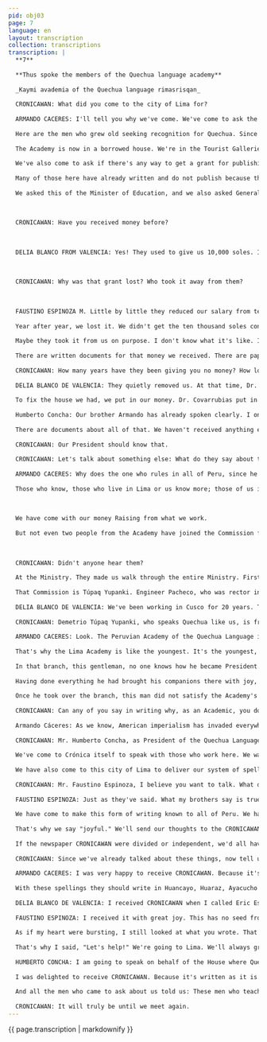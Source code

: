 ```yaml
---
pid: obj03
page: 7
language: en
layout: transcription
collection: transcriptions
transcription: |
  **7**
  
  **Thus spoke the members of the Quechua language academy**
  
  _Kaymi avademia of the Quechua language rimasrisqan_
  
  CRONICAWAN: What did you come to the city of Lima for?
  
  ARMANDO CACERES: I'll tell you why we've come. We've come to ask the following: It's been known since the Incas existed that the Quechua language spread from Cusco. Remembering that, the Quechua Language Academy has a House of Knowledge. We've been seeking for twenty years to have the truth of Quechua accepted as such.
  
  Here are the men who grew old seeking recognition for Quechua. Since Cusco is at the center, since Runasimi sprang from there so that everyone could speak it, we want to ask: That a house of knowledge be built in Cusco.
  
  The Academy is now in a borrowed house. We're in the Tourist Galleries, which belong to the Provincial Council. The Council is asking us to return that house. We live in that house, so we at CRONICAWAN appreciate this gesture.
  
  We've also come to ask if there's any way to get a grant for publishing books. As you know, we've translated the Spanish works into our Runasimi.
  
  Many of those here have already written and do not publish because they do not have money. Perhaps we will not even know what they have written.
  
  We asked this of the Minister of Education, and we also asked General Velasco Alvarado.
  
  
  
  CRONICAWAN: Have you received money before?
  
  
  
  DELIA BLANCO FROM VALENCIA: Yes! They used to give us 10,000 soles. In 1959.
  
  
  
  CRONICAWAN: Why was that grant lost? Who took it away from them?
  
  
  
  FAUSTINO ESPINOZA M. Little by little they reduced our salary from ten thousand soles to two thousand soles. They kept decreasing it, I don't know why.
  
  Year after year, we lost it. We didn't get the ten thousand soles consistently either; sometimes they gave us something, sometimes they didn't, until finally, they cut everything.
  
  Maybe they took it from us on purpose. I don't know what it's like. It's just diminishing, it's over.
  
  There are written documents for that money we received. There are papers.
  
  CRONICAWAN: How many years have they been giving you no money? How long has it been since you received a subsidy?
  
  DELIA BLANCO DE VALENCIA: They quietly removed us. At that time, Dr. Humberto Covarrubias was President of the Academy, and I was the Treasurer.
  
  To fix the house we had, we put in our money. Dr. Covarrubias put in five thousand soles and I put in seven thousand soles, that's all we got.
  
  Humberto Concha: Our brother Armando has already spoken clearly. I only have the following to add.
  
  There are documents about all of that. We haven't received anything else since then.
  
  CRONICAWAN: Our President should know that.
  
  CRONICAWAN: Let's talk about something else: What do they say about the formation of the High Level Commission?
  
  ARMANDO CACERES: Why does the one who rules in all of Peru, since he said there would be no more centralism, why has the Quechua been proceeded with a centralist criterion?
  
  Those who know, those who live in Lima or us know more; those of us in Cusco know more about runasimi. Those who live in the heart: They or us. The thing is, we don't sell our Quechua.
  
  
  
  We have come with our money Raising from what we work.
  
  But not even two people from the Academy have joined the Commission for that reason.
  
  
  
  CRONICAWAN: Didn't anyone hear them?
  
  At the Ministry. They made us walk through the entire Ministry. First, they made us go to see Colonel Artemio Palomino, Inspector General of Education. That same Colonel sent us to see Colonel Marlo Villavicencio, then we went to see Dr. Julio González. He then took us to Father Morales' office. He told us, "The Commission is already established. We will meet on Monday." That's what he told us.
  
  That Commission is Túpaq Yupanki. Engineer Pacheco, who was rector in Cusco, told us this about him: "He told us this is why you've come." Túpaq Yupanki has been around for a while now, he told us. "They've probably already chosen him, and with whom he'll work on all this, so you've come here out of pleasure."
  
  DELIA BLANCO DE VALENCIA: We've been working in Cusco for 20 years. They're still going to separate us.
  
  CRONICAWAN: Demetrio Túpaq Yupanki, who speaks Quechua like us, is from the Academy, isn't that true? Is that wrong?
  
  ARMANDO CACERES: Look. The Peruvian Academy of the Quechua Language is the mother. The mother of the language. The mother of the language is in Cusco.
  
  That's why the Lima Academy is like the youngest. It's the youngest, and it's called a branch.
  
  In that branch, this gentleman, no one knows how he became President. But why does this gentleman have the name President?
  
  Having done everything he had brought his companions there with joy, he had brought his students to be chosen.
  
  Once he took over the branch, this man did not satisfy the Academy's orders, but he was already working with an American gentleman, Zola, and he wrote as he should, I want a great book with how many thousands of thousands it would be, since he knows how to do business.
  
  CRONICAWAN: Can any of you say in writing why, as an Academic, you do not respect the Academy's record?
  
  Armando Cáceres: As we know, American imperialism has invaded everywhere, including the entire Peruvian people. We just worked as they wanted, but our government is slowly pushing them out. But that imperialism has invaded the Quechua language, with that Mr. Zolá, causing us to regress, causing us to make mistakes, making the Quechua language unclear, so we can't spell it correctly. Since it's not spelled correctly, they translate one thing for another, and they get bogged down. In ten years, the Quechua language will no longer exist.
  
  CRONICAWAN: Mr. Humberto Concha, as President of the Quechua Language Academy, what can you tell us?
  
  We've come to Crónica itself to speak with those who work here. We want to greet you and then praise what you've been doing. We praise you because you're making the language of Cusco known throughout the world. Yes, that's true, the true language. We say that those who work at CRONICAWAN are writing correctly.
  
  We have also come to this city of Lima to deliver our system of spellings to the Minister, so that all the committees can write correctly with the help of this system of spellings. With our alphabet so that they can write correctly.
  
  CRONICAWAN: Mr. Faustino Espinoza, I believe you want to talk. What do you say, Mr. Faustino?
  
  FAUSTINO ESPINOZA: Just as they've said. What my brothers say is true. That's how I'll help conclude this conversation.
  
  We have come to make this form of writing known to all of Peru. We have also come so that all of us who speak Quechua may always be united; we cannot live apart. We must be of one heart, one mind. By rising up, we must sweeten our Quechua language even further. We must make it mature even further.
  
  That's why we say "joyful." We'll send our thoughts to the CRONICAWAN newspaper. We'll send everything we do at the Academy.
  
  If the newspaper CRONICAWAN were divided or independent, we'd all have to work together on CRONICAWAN. We'd write to fill its pages. We could submit our writings on Mondays.
  
  CRONICAWAN: Since we've already talked about these things, now tell us how you received the CRONICAWAN newspaper. Just tell us the truth about our mistakes.
  
  ARMANDO CACERES: I was very happy to receive CRONICAWAN. Because it's written the way we write at the Academy, that's why. That style of writing should be followed throughout Peru.
  
  With these spellings they should write in Huancayo, Huaraz, Ayacucho their way of speaking.
  
  DELIA BLANCO DE VALENCIA: I received CRONICAWAN when I called Eric Escalante. He told me who was writing. That's why I was happy to have everyone look, that's how you communicate by telling them.
  
  FAUSTINO ESPINOZA: I received it with great joy. This has no seed from other sources saying it.
  
  As if my heart were bursting, I still looked at what you wrote. That's what others must do, saying it.
  
  That's why I said, "Let's help!" We're going to Lima. We'll always greet him, that's what I said. We'll help write. I said, "Let it look pristine." What's written in CRONICAWAN must be a Quechua pattern, so that when you look at CRONICAWAN, everything is written like that.
  
  HUMBERTO CONCHA: I am going to speak on behalf of the House where Quechua is taught.
  
  I was delighted to receive CRONICAWAN. Because it's written as it is. Because it's the best Quechua. These journalists, only by reading it, will understand the Quechua I said.
  
  And all the men who came to ask about us told us: These men who teach. In Quechua they told us: Proper names should be written as they are.
  
  CRONICAWAN: It will truly be until we meet again.
---
```


{{ page.transcription | markdownify }}

